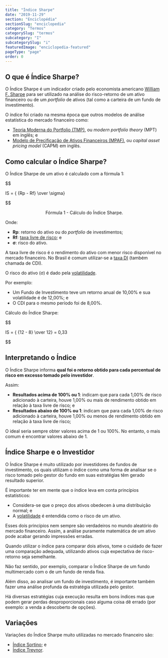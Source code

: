 ```yaml
---
title: "Índice Sharpe"
date: "2019-11-29"
section: "Enciclopédia"
sectionSlug: "enciclopedia"
category: "Termos"
categorySlug: "termos"
subcategory: "I"
subcategorySlug: "i"
featuredImage: "enciclopedia-featured"
pageType: "page"
order: 0
---
```


## O que é Índice Sharpe?

O Índice Sharpe é um indicador criado pelo economista americano [William F. Sharpe](https://pt.wikipedia.org/wiki/William_Forsyth_Sharpe) para ser utilizado na análise do risco-retorno de um ativo financeiro ou de um *portfolio* de ativos (tal como a carteira de um fundo de investimento).

O índice foi criado na mesma época que outros modelos de análise estatística do mercado financeiro como:

- [Teoria Moderna do Portfolio (TMP)](/enciclopedia/termos/t/teoria-moderna-do-portfolio), ou *modern portfolio theory* (MPT) em inglês; e
- [Modelo de Precificação de Ativos Financeiros (MPAF)](/enciclopedia/termos/m/mpaf), ou *capital asset pricing model* (CAPM) em inglês.

## Como calcular o Índice Sharpe?

O Índice Sharpe de  um ativo é calculado com a fórmula 1:

$$

IS = { {Rp - Rf} \over \sigma}

$$

<p class="legenda" style="text-align:center">Fórmula 1 - Cálculo do Índice Sharpe.</p>

Onde:

- **Rp**: retorno do ativo ou do *portfolio* de investimentos;
- **Rf**: [taxa livre de risco](/enciclopedia/termos/t/taxa-livre-de-risco); e
- **σ**: risco do ativo.

A taxa livre de risco é o rendimento do ativo com menor risco disponível no mercado financeiro. No Brasil é comum utilizar-se a [taxa DI](/enciclopedia/termos/t/taxa-di) (também chamada de CDI).

O risco do ativo (σ) é dado pela [volatilidade](/enciclopedia/termos/v/volatilidade).

Por exemplo:

- Um Fundo de Investimento teve um retorno anual de 10,00% e sua volatilidade é de 12,00%; e
- O CDI para o mesmo período foi de 8,00%.

Cálculo do Índice Sharpe:

$$

IS = { {12 - 8} \over 12} = 0,33

$$

## Interpretando o Índice

O Índice Sharpe informa **qual foi o retorno obtido para cada percentual de risco em excesso tomado pelo investidor**.

Assim:

- **Resultados acima de 100% ou 1**: indicam que para cada 1,00% de risco adicionado à carteira, houve 1,00% ou mais de rendimento obtido em relação à taxa livre de risco; e
- **Resultados abaixo de 100% ou 1**: indicam que para cada 1,00% de risco adicionado à carteira, houve 1,00% ou menos de rendimento obtido em relação à taxa livre de risco;

O ideal seria sempre obter valores acima de 1 ou 100%. No entanto, o mais comum é encontrar valores abaixo de 1.

## Índice Sharpe e o Investidor

O Índice Sharpe é muito utilizado por investidores de fundos de investimento, os quais utilizam o índice como uma forma de analisar se o risco tomado pelo gestor do fundo em suas estratégias têm gerado resultado superior.

É importante ter em mente que o índice leva em conta princípios estatísticos:

- Considera-se que o preço dos ativos obedecen à uma distribuição normal; e
- A [volatilidade](/enciclopedia/termos/v/volatilidade) é entendida como o risco de um ativo.

Esses dois princípios nem sempre são verdadeiros no mundo aleatório do mercado financeiro. Assim, a análise puramente matemática de um ativo pode acabar gerando impressões erradas.

Quando utilizar o índice para comparar dois ativos, tome o cuidado de fazer uma comparação adequada, utilizando ativos cuja expectativa de risco-retorno seja semelhante.

Não faz sentido, por exemplo, comparar o Índice Sharpe de um fundo multimercado com o de um fundo de renda fixa.

Além disso, ao analisar um fundo de investimento, é importante também fazer uma análise profunda da estratégia utilizada pelo gestor.

Há diversas estratégias cuja execução resulta em bons índices mas que podem gerar perdas desproporcionais caso alguma coisa dê errado (por exemplo: a venda a descoberto de opções).

## Variações

Variações do Índice Sharpe muito utilizadas no mercado financeiro são:

- [Índice Sortino](/enciclopedia/termos/i/indice-sortino); e 
- [Índice Treynor](/enciclopedia/termos/i/indice-treynor).